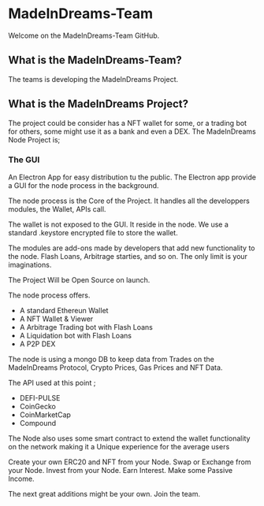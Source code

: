 # MadeInDreams-Team

Welcome on the MadeInDreams-Team GitHub.

## What is the MadeInDreams-Team?

The teams is developing the MadeInDreams Project.

## What is the MadeInDreams Project?

The project could be consider has a NFT wallet for some, or a trading bot for others, some might use it as a bank and even a DEX.
The MadeInDreams Node Project is;

### The GUI
An Electron App for easy distribution tu the public. The Electron app provide a GUI for the node process in the background.

The node process is the Core of the Project. It handles all the developpers modules, the Wallet, APIs call.

The wallet is not exposed to the GUI. It reside in the node. We use a standard .keystore encrypted file to store the wallet.

The modules are add-ons made by developers that add new functionality to the node. Flash Loans, Arbitrage starties, and so on. The only limit  is your imaginations.

The Project Will be Open Source on launch.

The node process offers.

- A standard Ethereun Wallet
- A NFT Wallet & Viewer
- A Arbitrage Trading bot with Flash Loans
- A Liquidation bot with Flash Loans
- A P2P DEX

The node is using a mongo DB to keep data from Trades on the MadeInDreams Protocol, Crypto Prices, Gas Prices and NFT Data. 

The API used at this point ;

- DEFI-PULSE 
- CoinGecko
- CoinMarketCap
- Compound



The Node also uses some smart contract to extend the wallet functionality on the network making it a Unique experience for the average users

Create your own ERC20 and NFT from your Node.
Swap or Exchange from your Node.
Invest from your Node.
Earn Interest.
Make some Passive Income.

The next great additions might be your own. Join the team.
















